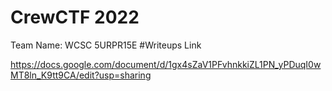 CrewCTF 2022
======
  Team Name: WCSC 5URPR15E
#Writeups Link
  
  <https://docs.google.com/document/d/1gx4sZaV1PFvhnkkiZL1PN_yPDuqI0wMT8ln_K9tt9CA/edit?usp=sharing>
